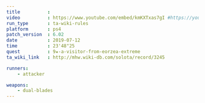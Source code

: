 ```yaml
---
title          :
video          : https://www.youtube.com/embed/kmKXTxas7gI #https://youtu.be/kmKXTxas7gI
run_type       : ta-wiki-rules
platform       : ps4
patch_version  : 6.02
date           : 2019-07-12
time           : 23'48"25
quest          : 9★-a-visitor-from-eorzea-extreme
ta_wiki_link   : http://mhw.wiki-db.com/solota/record/3245

runners:
    - attacker

weapons:
    - dual-blades
---
```

